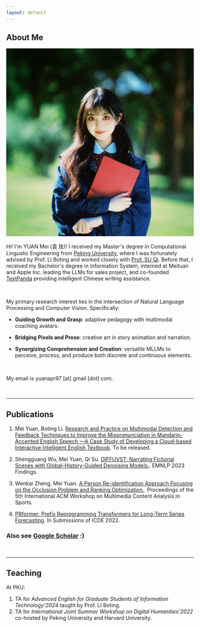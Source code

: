 ```yaml
---
layout: default
---
```


## About Me

<img class="profile-picture" src="imgs/profile.jpeg">

Hi! I'm YUAN Mei (<font face="KAI">袁 玫</font>)! I received my Master's degree in Computational Lingustic Engineering from <a href="https://english.pku.edu.cn">Peking University</a>, where I was fortunately advised by Prof. LI Boting and worked closely with <a href="https://scholar.google.com.hk/citations?user=9f4JUrUAAAAJ&hl=en">Prof. SU Qi</a>. Before that, I received my Bachelor's degree in Information System, interned at Meituan and Apple Inc. leading the LLMs for sales project, and co-founded <a href="http://textpanda.cn">TextPanda</a> providing intelligent Chinese writing assistance.

<br />

My primary research interest lies in the intersection of Natural Language Processing and Computer Vision. Specifically:

- **Guiding Growth and Grasp**: adaptive pedagogy with multimodal coaching avatars.

- **Bridging Pixels and Prose**: creative art in story animation and narration.
  
- **Synergizing Comprehension and Creation**: versatile MLLMs to perceive, process, and produce both discrete and continuous elements. 

<br />

My email is yuanapr97 [at] gmail [dot] com.  


<br />

****

## Publications

1. Mei Yuan, Boting Li. [Research and Practice on Multimodal Detection and Feedback Techniques to Improve the Mispronunciation in Mandarin-Accented English Speech —A Case Study of Developing a Cloud-based Interactive Intelligent English Textbook](). To be released.

2. Shengguang Wu, Mei Yuan, Qi Su. [DIFFUVST: Narrating Fictional Scenes with Global-History-Guided Denoising Models.](https://arxiv.org/pdf/2312.07066v1). EMNLP 2023 Findings.

3. Wenkai Zheng, Mei Yuan. [A Person Re-identification Approach Focusing on the Occlusion Problem and Ranking Optimization.](https://dl.acm.org/doi/abs/10.1145/3552437.3555692). Proceedings of the 5th International ACM Workshop on Multimedia Content Analysis in Sports.

4. [PRformer: Prefix Reprogramming Transformers for Long-Term Series Forecasting](https://drive.google.com/file/d/1TRluzIIIRiTBxrD3ftzOAN_xotqOAwpz/view?usp=sharing). In Submissions of ICDE 2022.


### Also see [Google Scholar](https://scholar.google.com/citations?user=q4kZ8WMAAAAJ&hl=en) :)  


&nbsp;

****

## Teaching
At PKU:
1. TA for *Advanced English for Graduate Students of Information Technology'2024* taught by Prof. LI Boting.
2. TA for *International Joint Summer Workshop on Digital Humanities’2022* co-hosted by Peking University and Harvard University.

<br />




